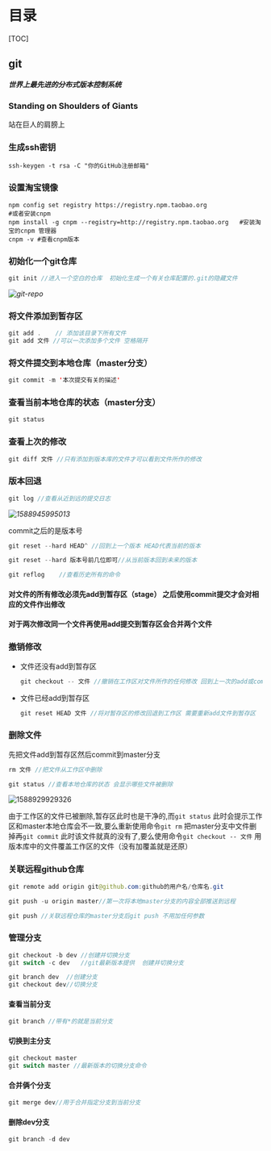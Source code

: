 # 目录

[TOC]

## git

***世界上最先进的分布式版本控制系统***

### Standing on Shoulders of Giants

站在巨人的肩膀上

###  生成ssh密钥

```properties
ssh-keygen -t rsa -C "你的GitHub注册邮箱"
```

### 设置淘宝镜像

```properties
npm config set registry https://registry.npm.taobao.org
#或者安装cnpm
npm install -g cnpm --registry=http://registry.npm.taobao.org	#安装淘宝的cnpm 管理器
cnpm -v	#查看cnpm版本
```

### 初始化一个git仓库

```java
git init //进入一个空白的仓库  初始化生成一个有关仓库配置的.git的隐藏文件
```

*![git-repo](https://pic.downk.cc/item/5ef2eb7b14195aa594c0631f.jpg)*

### 将文件添加到暂存区

```java
git add .    // 添加该目录下所有文件 
git add 文件 //可以一次添加多个文件 空格隔开
```

### 将文件提交到本地仓库（master分支）

```java
git commit -m '本次提交有关的描述'
```

### 查看当前本地仓库的状态（master分支）

```java
git status
```

### 查看上次的修改

```java
git diff 文件 //只有添加到版本库的文件才可以看到文件所作的修改
```

### 版本回退

```java
git log //查看从近到远的提交日志
```

*![1588945995013](https://pic.downk.cc/item/5ef2eb1814195aa594c05330.png)*

commit之后的是版本号

```java
git reset --hard HEAD^ //回到上一个版本 HEAD代表当前的版本
```

```java
git reset --hard 版本号前几位即可//从当前版本回到未来的版本
```

```java
git reflog    //查看历史所有的命令
```

#### 对文件的所有修改必须先add到暂存区（stage） 之后使用commit提交才会对相应的文件作出修改

#### 对于两次修改同一个文件再使用add提交到暂存区会合并两个文件

### 撤销修改

- 文件还没有add到暂存区

  ```java
  git checkout -- 文件 //撤销在工作区对文件所作的任何修改 回到上一次的add或commit时的文件状态 
  ```

- 文件已经add到暂存区

  ```java
  git reset HEAD 文件 //将对暂存区的修改回退到工作区 需要重新add文件到暂存区
  ```

### 删除文件

先把文件add到暂存区然后commit到master分支

```java
rm 文件 //把文件从工作区中删除
```

```java
git status //查看本地仓库的状态 会显示哪些文件被删除
```

![1588929929326](https://pic.downk.cc/item/5ef2eb1814195aa594c0532d.png)

由于工作区的文件已被删除,暂存区此时也是干净的,而`git status` 此时会提示工作区和master本地仓库会不一致,要么重新使用命令`git rm` 把master分支中文件删掉再`git commit` 此时该文件就真的没有了,要么使用命令`git checkout -- 文件` 用版本库中的文件覆盖工作区的文件（没有加覆盖就是还原）

### 关联远程github仓库

```java
git remote add origin git@github.com:github的用户名/仓库名.git
```

```java
git push -u origin master//第一次将本地master分支的内容全部推送到远程
```

```java
git push //关联远程仓库的master分支后git push 不用加任何参数
```

### 管理分支

```java
git checkout -b dev //创建并切换分支
git switch -c dev   //git最新版本提供  创建并切换分支
```

```java
git branch dev  //创建分支
git checkout dev//切换分支
```

#### 查看当前分支

```java
git branch //带有*的就是当前分支
```

#### 切换到主分支

```java
git checkout master
git switch master //最新版本的切换分支命令
```

#### 合并俩个分支

```java
git merge dev//用于合并指定分支到当前分支
```

#### 删除dev分支

```java
git branch -d dev
```

